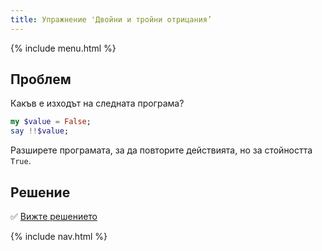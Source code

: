 ```yaml
---
title: Упражнение 'Двойни и тройни отрицания’
---
```


{% include menu.html %}

## Проблем

Какъв е изходът на следната програма?

```raku
my $value = False;
say !!$value;
```

Разширете програмата, за да повторите действията, но за стойността `True`.

## Решение

✅ [Вижте решението](solution)

{% include nav.html %}